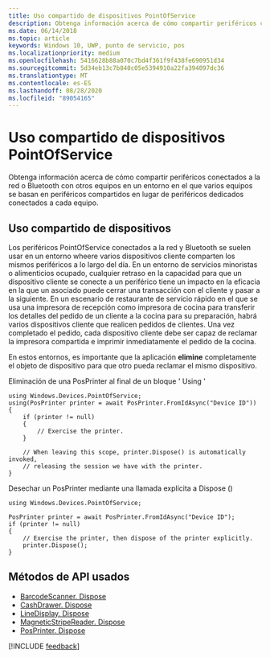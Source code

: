 ```yaml
---
title: Uso compartido de dispositivos PointOfService
description: Obtenga información acerca de cómo compartir periféricos conectados a la red o Bluetooth con otros equipos en un entorno en el que varios equipos confían en periféricos compartidos.
ms.date: 06/14/2018
ms.topic: article
keywords: Windows 10, UWP, punto de servicio, pos
ms.localizationpriority: medium
ms.openlocfilehash: 5416628b88a070c7bd4f361f9f438fe690951d34
ms.sourcegitcommit: 5d34eb13c7b840c05e5394910a22fa394097dc36
ms.translationtype: MT
ms.contentlocale: es-ES
ms.lasthandoff: 08/28/2020
ms.locfileid: "89054165"
---
```

# <a name="pointofservice-device-sharing"></a>Uso compartido de dispositivos PointOfService

Obtenga información acerca de cómo compartir periféricos conectados a la red o Bluetooth con otros equipos en un entorno en el que varios equipos se basan en periféricos compartidos en lugar de periféricos dedicados conectados a cada equipo.

## <a name="device-sharing"></a>Uso compartido de dispositivos

Los periféricos PointOfService conectados a la red y Bluetooth se suelen usar en un entorno wheere varios dispositivos cliente comparten los mismos periféricos a lo largo del día.  En un entorno de servicios minoristas o alimenticios ocupado, cualquier retraso en la capacidad para que un dispositivo cliente se conecte a un periférico tiene un impacto en la eficacia en la que un asociado puede cerrar una transacción con el cliente y pasar a la siguiente. En un escenario de restaurante de servicio rápido en el que se usa una impresora de recepción como impresora de cocina para transferir los detalles del pedido de un cliente a la cocina para su preparación, habrá varios dispositivos cliente que realicen pedidos de clientes.  Una vez completado el pedido, cada dispositivo cliente debe ser capaz de reclamar la impresora compartida e imprimir inmediatamente el pedido de la cocina.

En estos entornos, es importante que la aplicación **elimine** completamente el objeto de dispositivo para que otro pueda reclamar el mismo dispositivo.

Eliminación de una PosPrinter al final de un bloque ' Using '

```Csharp 
using Windows.Devices.PointOfService;
using(PosPrinter printer = await PosPrinter.FromIdAsync("Device ID"))
{
    if (printer != null)
    {
        // Exercise the printer.
    }

    // When leaving this scope, printer.Dispose() is automatically invoked, 
    // releasing the session we have with the printer.
}
```


Desechar un PosPrinter mediante una llamada explícita a Dispose ()

```Csharp 
using Windows.Devices.PointOfService;

PosPrinter printer = await PosPrinter.FromIdAsync("Device ID");
if (printer != null)
{
    // Exercise the printer, then dispose of the printer explicitly.
    printer.Dispose();
}
```

## <a name="api-methods-used"></a>Métodos de API usados 

+ [BarcodeScanner. Dispose](https://docs.microsoft.com/uwp/api/windows.devices.pointofservice.barcodescanner.dispose) 
+ [CashDrawer. Dispose](https://docs.microsoft.com/uwp/api/windows.devices.pointofservice.cashdrawer.dispose) 
+ [LineDisplay. Dispose](https://docs.microsoft.com/uwp/api/windows.devices.pointofservice.linedisplay.dispose) 
+ [MagneticStripeReader. Dispose](https://docs.microsoft.com/uwp/api/windows.devices.pointofservice.magneticstripereader.dispose)  
+ [PosPrinter. Dispose](https://docs.microsoft.com/uwp/api/windows.devices.pointofservice.posprinter.dispose) 


[!INCLUDE [feedback](./includes/pos-feedback.md)]
